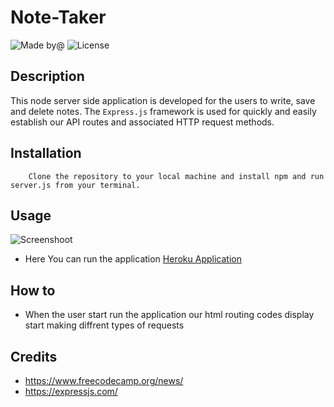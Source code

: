 # Note-Taker
![Made by@](https://img.shields.io/badge/License-haymanot-brightgreen.svg)
![License](https://img.shields.io/badge/License-MIT-blue.svg)
## Description
This node server side application is developed for the users to write, save and delete notes. The `Express.js` framework is used for quickly and easily establish our API routes and associated HTTP request methods.
## Installation
        
        Clone the repository to your local machine and install npm and run server.js from your terminal.

## Usage
![Screenshoot](https://tinyurl.com/y3x2p2ks)
* Here You can run the application [Heroku Application](https://secret-anchorage-44838.herokuapp.com/)
## How to
* When the user start run the application our html routing codes display start making diffrent types of requests
## Credits
* https://www.freecodecamp.org/news/
* https://expressjs.com/